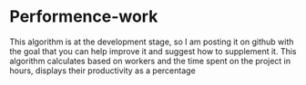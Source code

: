 # Performence-work
This algorithm is at the development stage, so I am posting it on github with the goal that you can help improve it and suggest how to supplement it. This algorithm calculates based on workers and the time spent on the project in hours, displays their productivity as a percentage 
